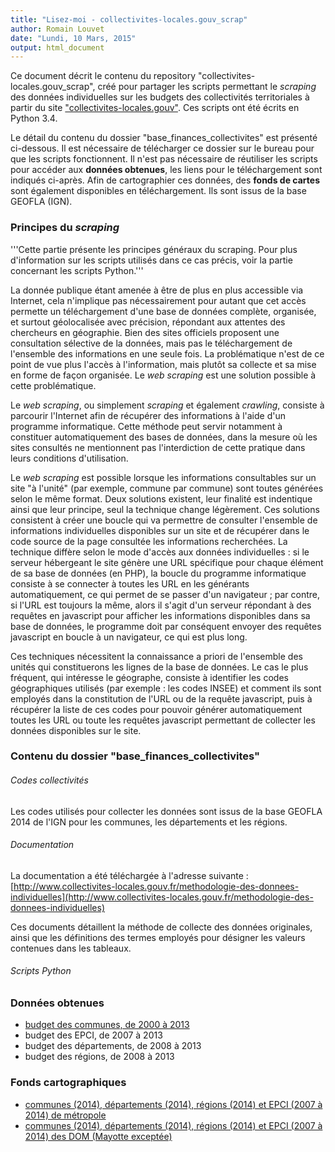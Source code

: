 ```yaml
---
title: "Lisez-moi - collectivites-locales.gouv_scrap"
author: Romain Louvet
date: "Lundi, 10 Mars, 2015"
output: html_document
---
```


Ce document décrit le contenu du repository "collectivites-locales.gouv_scrap", créé pour partager les scripts permettant le *scraping* des données individuelles sur les budgets des collectivités territoriales à partir du site ["collectivites-locales.gouv"](http://www.collectivites-locales.gouv.fr/). Ces scripts ont été écrits en Python 3.4.

Le détail du contenu du dossier "base_finances_collectivites" est présenté ci-dessous. Il est nécessaire de télécharger ce dossier sur le bureau pour que les scripts fonctionnent. Il n'est pas nécessaire de réutiliser les scripts pour accéder aux **données obtenues**, les liens pour le téléchargement sont indiqués ci-après. Afin de cartographier ces données, des **fonds de cartes** sont également disponibles en téléchargement. Ils sont issus de la base GEOFLA (IGN).

### Principes du *scraping*

'''Cette partie présente les principes généraux du scraping. Pour plus d'information sur les scripts utilisés dans ce cas précis, voir la partie concernant les scripts Python.'''

La donnée publique étant amenée à être de plus en plus accessible via Internet, cela n'implique pas nécessairement pour autant que cet accès permette un téléchargement d'une base de données complète, organisée, et surtout géolocalisée avec précision, répondant aux attentes des chercheurs en géographie. Bien des sites officiels proposent une consultation sélective de la données, mais pas le téléchargement de l'ensemble des informations en une seule fois. La problématique n'est de ce point de vue plus l'accès à l'information, mais plutôt sa collecte et sa mise en forme de façon organisée. Le *web scraping* est une solution possible à cette problématique.

Le *web scraping*, ou simplement *scraping* et également *crawling*, consiste à parcourir l'Internet afin de récupérer des informations à l'aide d'un programme informatique. Cette méthode peut servir notamment à constituer automatiquement des bases de données, dans la mesure où les sites consultés ne mentionnent pas l'interdiction de cette pratique dans leurs conditions d'utilisation.

Le *web scraping* est possible lorsque les informations consultables sur un site "à l'unité" (par exemple, commune par commune) sont toutes générées selon le même format. Deux solutions existent, leur finalité est indentique ainsi que leur principe, seul la technique change légèrement. Ces solutions consistent à créer une boucle qui va permettre de consulter l'ensemble de informations individuelles disponibles sur un site et de récupérer dans le code source de la page consultée les informations recherchées. La technique diffère selon le mode d'accès aux données individuelles : si le serveur hébergeant le site génère une URL spécifique pour chaque élément de sa base de données (en PHP), la boucle du programme informatique consiste à se connecter à toutes les URL en les générants automatiquement, ce qui permet de se passer d'un navigateur ; par contre, si l'URL est toujours la même, alors il s'agit d'un serveur répondant à des requêtes en javascript pour afficher les informations disponibles dans sa base de données, le programme doit par conséquent envoyer des requêtes javascript en boucle à un navigateur, ce qui est plus long.

Ces techniques nécessitent la connaissance a priori de l'ensemble des unités qui constituerons les lignes de la base de données. Le cas le plus fréquent, qui intéresse le géographe, consiste à identifier les codes géographiques utilisés (par exemple : les codes INSEE) et comment ils sont employés dans la constitution de l'URL ou de la requête javascript, puis à récupérer la liste de ces codes pour pouvoir générer automatiquement toutes les URL ou toute les requêtes javascript permettant de collecter les données disponibles sur le site.

### Contenu du dossier "base_finances_collectivites"

###### Codes collectivités

Les codes utilisés pour collecter les données sont issus de la base GEOFLA 2014 de l'IGN pour les communes, les départements et les régions.

###### Documentation

La documentation a été téléchargée à l'adresse suivante : [http://www.collectivites-locales.gouv.fr/methodologie-des-donnees-individuelles](http://www.collectivites-locales.gouv.fr/methodologie-des-donnees-individuelles)

Ces documents détaillent la méthode de collecte des données originales, ainsi que les définitions des termes employés pour désigner les valeurs contenues dans les tableaux.

###### Scripts Python

### Données obtenues

- [budget des communes, de 2000 à 2013](https://www.dropbox.com/s/bob2cr8mhnfwb4v/coll_loc_comm2000_2013.7z?dl=0)
- budget des EPCI, de 2007 à 2013
- budget des départements, de 2008 à 2013
- budget des régions, de 2008 à 2013

### Fonds cartographiques

- [communes (2014), départements (2014), régions (2014) et EPCI (2007 à 2014) de métropole](https://www.dropbox.com/s/0pmx33mzzempu43/base_fi_coll_carto_metropole.7z?dl=0)
- [communes (2014), départements (2014), régions (2014) et EPCI (2007 à 2014) des DOM (Mayotte exceptée)]()
